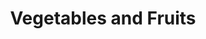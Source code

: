 ---
layout: cairo
title: Vegetables and Fruits
description: モデルとして初めてカメラの前に立った日の写真です｡シンプルな服装に野菜を持ち､ナチュラルな雰囲気の素材になりました｡
link: http://www.ashinari.com/search/search.php?search=Shuffle0002
cover: /images/heya-yasai-watashi/3.jpg
images:
  a: /images/heya-yasai-watashi/1.jpg
  b: /images/heya-yasai-watashi/2.jpg
  c: /images/heya-yasai-watashi/3.jpg
  d: /images/heya-yasai-watashi/4.jpg
  e: /images/heya-yasai-watashi/5.jpg
  f: /images/heya-yasai-watashi/6.jpg
---